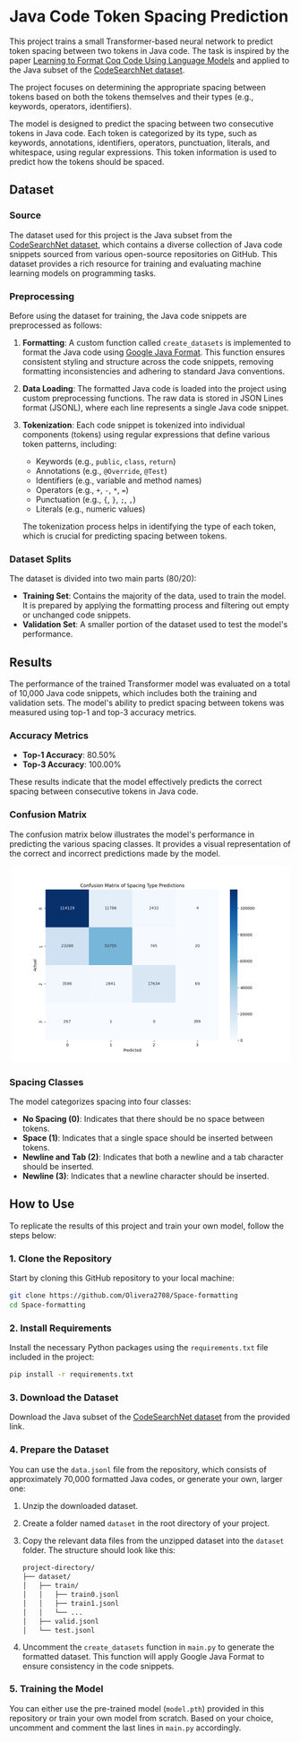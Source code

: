 # Java Code Token Spacing Prediction

This project trains a small Transformer-based neural network to predict token spacing between two tokens in Java code. The task is inspired by the paper [Learning to Format Coq Code Using Language Models](https://arxiv.org/abs/2006.16743v1) and applied to the Java subset of the [CodeSearchNet dataset](https://github.com/github/CodeSearchNet).

The project focuses on determining the appropriate spacing between tokens based on both the tokens themselves and their types (e.g., keywords, operators, identifiers).

The model is designed to predict the spacing between two consecutive tokens in Java code. Each token is categorized by its type, such as keywords, annotations, identifiers, operators, punctuation, literals, and whitespace, using regular expressions. This token information is used to predict how the tokens should be spaced.

## Dataset

### Source

The dataset used for this project is the Java subset from the [CodeSearchNet dataset](https://huggingface.co/datasets/code-search-net/code_search_net/tree/main), which contains a diverse collection of Java code snippets sourced from various open-source repositories on GitHub. This dataset provides a rich resource for training and evaluating machine learning models on programming tasks.

### Preprocessing

Before using the dataset for training, the Java code snippets are preprocessed as follows:

1. **Formatting**: A custom function called `create_datasets` is implemented to format the Java code using [Google Java Format](https://github.com/google/google-java-format). This function ensures consistent styling and structure across the code snippets, removing formatting inconsistencies and adhering to standard Java conventions.

2. **Data Loading**: The formatted Java code is loaded into the project using custom preprocessing functions. The raw data is stored in JSON Lines format (JSONL), where each line represents a single Java code snippet.

3. **Tokenization**: Each code snippet is tokenized into individual components (tokens) using regular expressions that define various token patterns, including:
   - Keywords (e.g., `public`, `class`, `return`)
   - Annotations (e.g., `@Override`, `@Test`)
   - Identifiers (e.g., variable and method names)
   - Operators (e.g., `+`, `-`, `*`, `=`)
   - Punctuation (e.g., `{`, `}`, `;`, `,`)
   - Literals (e.g., numeric values)

   The tokenization process helps in identifying the type of each token, which is crucial for predicting spacing between tokens.

### Dataset Splits

The dataset is divided into two main parts (80/20):
- **Training Set**: Contains the majority of the data, used to train the model. It is prepared by applying the formatting process and filtering out empty or unchanged code snippets.
- **Validation Set**: A smaller portion of the dataset used to test the model's performance.

## Results

The performance of the trained Transformer model was evaluated on a total of 10,000 Java code snippets, which includes both the training and validation sets. The model's ability to predict spacing between tokens was measured using top-1 and top-3 accuracy metrics.

### Accuracy Metrics
- **Top-1 Accuracy**: 80.50%
- **Top-3 Accuracy**: 100.00%

These results indicate that the model effectively predicts the correct spacing between consecutive tokens in Java code.

### Confusion Matrix
The confusion matrix below illustrates the model's performance in predicting the various spacing classes. It provides a visual representation of the correct and incorrect predictions made by the model.

<div align="center">
    <img src="result.png" width = "500">
</div>

### Spacing Classes

The model categorizes spacing into four classes:
- **No Spacing (0)**: Indicates that there should be no space between tokens.
- **Space (1)**: Indicates that a single space should be inserted between tokens.
- **Newline and Tab (2)**: Indicates that both a newline and a tab character should be inserted.
- **Newline (3)**: Indicates that a newline character should be inserted.

## How to Use

To replicate the results of this project and train your own model, follow the steps below:

### 1. Clone the Repository

Start by cloning this GitHub repository to your local machine:

```bash
git clone https://github.com/Olivera2708/Space-formatting
cd Space-formatting
```

### 2. Install Requirements

Install the necessary Python packages using the `requirements.txt` file included in the project:

```bash
pip install -r requirements.txt
```

### 3. Download the Dataset

Download the Java subset of the [CodeSearchNet dataset](https://github.com/github/CodeSearchNet) from the provided link.

### 4. Prepare the Dataset

You can use the `data.jsonl` file from the repository, which consists of approximately 70,000 formatted Java codes, or generate your own, larger one:

1. Unzip the downloaded dataset.
2. Create a folder named `dataset` in the root directory of your project.
3. Copy the relevant data files from the unzipped dataset into the `dataset` folder. The structure should look like this:

   ```
   project-directory/
   ├── dataset/
   │   ├── train/
   │   │   ├── train0.jsonl
   │   │   ├── train1.jsonl
   │   │   └── ...
   │   ├── valid.jsonl
   │   └── test.jsonl
   ```

4. Uncomment the `create_datasets` function in `main.py` to generate the formatted dataset. This function will apply Google Java Format to ensure consistency in the code snippets.

### 5. Training the Model

You can either use the pre-trained model (`model.pth`) provided in this repository or train your own model from scratch. Based on your choice, uncomment and comment the last lines in `main.py` accordingly.
